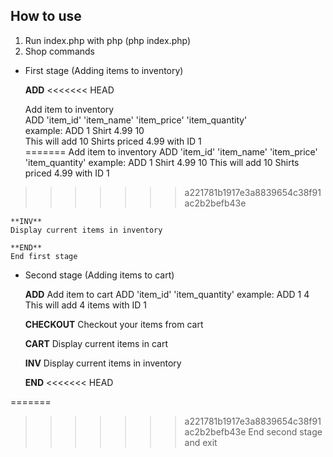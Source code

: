 ## How to use

1. Run index.php with php (php index.php)
2. Shop commands
- First stage (Adding items to inventory)
	
	**ADD**
<<<<<<< HEAD

	Add item to inventory <br/>
	ADD 'item_id' 'item_name' 'item_price' 'item_quantity' <br/>
	example: ADD 1 Shirt 4.99 10 <br/>
	This will add 10 Shirts priced 4.99 with ID 1 <br/>
=======
	Add item to inventory 
	ADD 'item_id' 'item_name' 'item_price' 'item_quantity'
	example: ADD 1 Shirt 4.99 10
	This will add 10 Shirts priced 4.99 with ID 1
>>>>>>> a221781b1917e3a8839654c38f91ac2b2befb43e
	
	**INV**
	Display current items in inventory
	
	**END**
	End first stage
	
- Second stage (Adding items to cart)
	
	**ADD**
	Add item to cart 
	ADD 'item_id' 'item_quantity'
	example: ADD 1 4
	This will add 4 items with ID 1
	
	**CHECKOUT**
	Checkout your items from cart

	**CART**
	Display current items in cart

	**INV**
	Display current items in inventory

	**END**
<<<<<<< HEAD

=======
>>>>>>> a221781b1917e3a8839654c38f91ac2b2befb43e
	End second stage and exit
	
